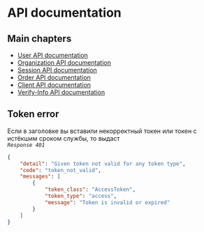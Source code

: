 # **API documentation**


## **Main chapters**
* [User API documentation](./users.md)
* [Organization API documentation](./organizations.md)
* [Session API documentation](./sessions.md)
* [Order API documentation](./orders.md)
* [Client API documentation](./clients.md)
* [Verify-Info API documentation](./verify_info.md)

## **Token error**
Если в заголовке вы вставили некорректный токен или токен с истёкшим сроком службы, то выдаст  
*`Response 401`*
```json
{
    "detail": "Given token not valid for any token type",
    "code": "token_not_valid",
    "messages": [
        {
            "token_class": "AccessToken",
            "token_type": "access",
            "message": "Token is invalid or expired"
        }
    ]
}
```
